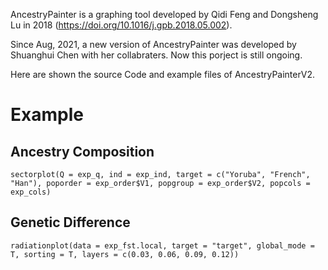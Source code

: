 AncestryPainter is a graphing tool developed by Qidi Feng and Dongsheng Lu in 2018 (https://doi.org/10.1016/j.gpb.2018.05.002).

Since Aug, 2021, a new version of AncestryPainter was developed by Shuanghui Chen with her collabraters. Now this porject is still ongoing.

Here are shown the source Code and example files of AncestryPainterV2.


# Example

## Ancestry Composition
```
sectorplot(Q = exp_q, ind = exp_ind, target = c("Yoruba", "French", "Han"), poporder = exp_order$V1, popgroup = exp_order$V2, popcols = exp_cols)
```

## Genetic Difference
```
radiationplot(data = exp_fst.local, target = "target", global_mode = T, sorting = T, layers = c(0.03, 0.06, 0.09, 0.12))
```



